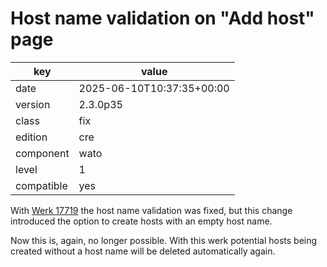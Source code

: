[//]: # (werk v2)
# Host name validation on "Add host" page

key        | value
---------- | ---
date       | 2025-06-10T10:37:35+00:00
version    | 2.3.0p35
class      | fix
edition    | cre
component  | wato
level      | 1
compatible | yes

With [Werk 17719](https://checkmk.com/werk/17719) the host name validation was fixed, but
this change introduced the option to create hosts with an empty host name.

Now this is, again, no longer possible. With this werk potential hosts being created without
a host name will be deleted automatically again.
